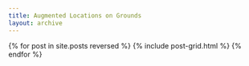 ```yaml
---
title: Augmented Locations on Grounds 
layout: archive
---
```


{% for post in site.posts reversed %}
  {% include post-grid.html %}
{% endfor %}
